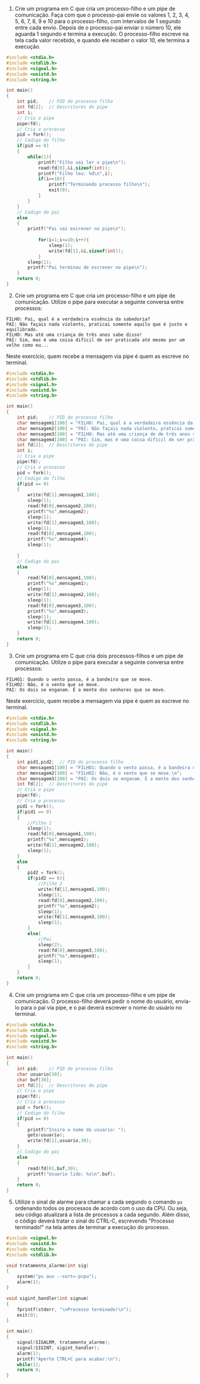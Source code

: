 1. Crie um programa em C que cria um processo-filho e um pipe de comunicação. Faça com que o processo-pai envie os valores 1, 2, 3, 4, 5, 6, 7, 8, 9 e 10 para o processo-filho, com intervalos de 1 segundo entre cada envio. Depois de o processo-pai enviar o número 10, ele aguarda 1 segundo e termina a execução. O processo-filho escreve na tela cada valor recebido, e quando ele receber o valor 10, ele termina a execução.

```c
#include <stdio.h>
#include <stdlib.h>
#include <signal.h>
#include <unistd.h>
#include <string.h>

int main()
{
	int pid;	// PID do processo filho
    int fd[2];	// Descritores do pipe
    int i;
	// Cria o pipe
	pipe(fd);
	// Cria o processo
	pid = fork();
	// Codigo do filho
	if(pid == 0)
	{
        while(1){    
            printf("Filho vai ler o pipe\n");
            read(fd[0],&i,sizeof(int));
            printf("Filho leu: %d\n",i);
            if(i==10){
                printf("Terminando processo filho\n");
                exit(0);
            }
        }
	}
	// Codigo do pai
	else
	{
		printf("Pai vai escrever no pipe\n");
        
            for(i=1;i<=10;i++){
                sleep(1);
                write(fd[1],&i,sizeof(int));
            }
        sleep(1);
		printf("Pai terminou de escrever no pipe\n");
	}
	return 0;
}
```

2. Crie um programa em C que cria um processo-filho e um pipe de comunicação. Utilize o pipe para executar a seguinte conversa entre processos:

```
FILHO: Pai, qual é a verdadeira essência da sabedoria?
PAI: Não façais nada violento, praticai somente aquilo que é justo e equilibrado.
FILHO: Mas até uma criança de três anos sabe disso!
PAI: Sim, mas é uma coisa difícil de ser praticada até mesmo por um velho como eu...
```

Neste exercício, quem recebe a mensagem via pipe é quem as escreve no terminal.

```c
#include <stdio.h>
#include <stdlib.h>
#include <signal.h>
#include <unistd.h>
#include <string.h>

int main()
{
    int pid;	// PID do processo filho
    char mensagem1[100] = "FILHO: Pai, qual é a verdadeira essência da sabedoria?\n";
    char mensagem2[100] = "PAI: Não façais nada violento, praticai somente aquilo que é justo e equilibrado.\n";
    char mensagem3[100] = "FILHO: Mas até uma criança de de três anos sabe disso!\n";
    char mensagem4[100] = "PAI: Sim, mas é uma coisa difícil de ser praticada até mesmo por um velho como eu...\n";
    int fd[2];	// Descritores do pipe
    int i;
	// Cria o pipe
	pipe(fd);
	// Cria o processo
	pid = fork();
	// Codigo do filho
	if(pid == 0)
	{
        write(fd[1],mensagem1,100);
        sleep(1);
        read(fd[0],mensagem2,100);
        printf("%s",mensagem2);
        sleep(1);
        write(fd[1],mensagem3,100);
        sleep(1);
        read(fd[0],mensagem4,100);
        printf("%s",mensagem4);
        sleep(1);
        
	}
	// Codigo do pai
	else
	{
        read(fd[0],mensagem1,100);
        printf("%s",mensagem1);
        sleep(1);
        write(fd[1],mensagem2,100);
        sleep(1);
        read(fd[0],mensagem3,100);
        printf("%s",mensagem3);
        sleep(1);
        write(fd[1],mensagem4,100);
        sleep(1);
    }
	return 0;
}
```

3. Crie um programa em C que cria dois processos-filhos e um pipe de comunicação. Utilize o pipe para executar a seguinte conversa entre processos:

```
FILHO1: Quando o vento passa, é a bandeira que se move.
FILHO2: Não, é o vento que se move.
PAI: Os dois se enganam. É a mente dos senhores que se move.
```

Neste exercício, quem recebe a mensagem via pipe é quem as escreve no terminal.

```c
#include <stdio.h>
#include <stdlib.h>
#include <signal.h>
#include <unistd.h>
#include <string.h>

int main()
{
    int pid1,pid2;	// PID do processo filho
    char mensagem1[100] = "FILHO1: Quando o vento passa, é a bandeira que se move.\n";
    char mensagem2[100] = "FILHO2: Não, é o vento que se move.\n";
    char mensagem3[100] = "PAI: Os dois se enganam. É a mente dos senhores que se move.\n";
    int fd[2];	// Descritores do pipe
	// Cria o pipe
	pipe(fd);
	// Cria o processo
	pid1 = fork();
	if(pid1 == 0)
	{
        //Filho 1
        sleep(1);
        read(fd[0],mensagem1,100);
        printf("%s",mensagem1);
        write(fd[1],mensagem2,100);
        sleep(1);
	}
	else
	{
        pid2 = fork();
        if(pid2 == 0){
            //Filho 2
            write(fd[1],mensagem1,100);
            sleep(1);
            read(fd[0],mensagem2,100);
            printf("%s",mensagem2);
            sleep(1);
            write(fd[1],mensagem3,100);
            sleep(1);
        }
        else{
            //Pai
            sleep(2);
            read(fd[0],mensagem3,100);
            printf("%s",mensagem3);
            sleep(1);
        }
    }
	return 0;
}
```

4. Crie um programa em C que cria um processo-filho e um pipe de comunicação. O processo-filho deverá pedir o nome do usuário, envia-lo para o pai via pipe, e o pai deverá escrever o nome do usuário no terminal.

```c
#include <stdio.h>
#include <stdlib.h>
#include <signal.h>
#include <unistd.h>
#include <string.h>

int main()
{
    int pid;	// PID do processo filho
    char usuario[30];
    char buf[30];
    int fd[2];	// Descritores do pipe
	// Cria o pipe
	pipe(fd);
	// Cria o processo
	pid = fork();
	// Codigo do filho
	if(pid == 0)
	{
        printf("Insira o nome do usuario: ");
        gets(usuario);
        write(fd[1],usuario,30);
	}
	// Codigo do pai
	else
	{
        read(fd[0],buf,30);
        printf("Usuario lido: %s\n",buf);
    }
	return 0;
}
```

5. Utilize o sinal de alarme para chamar a cada segundo o comando `ps` ordenando todos os processos de acordo com o uso da CPU. Ou seja, seu código atualizará a lista de processos a cada segundo. Além disso, o código deverá tratar o sinal do CTRL-C, escrevendo "Processo terminado!" na tela antes de terminar a execução do processo.

```c
#include <signal.h>
#include <unistd.h>
#include <stdio.h>
#include <stdlib.h>

void tratamento_alarme(int sig)
{
	system("ps aux --sort=-pcpu");
	alarm(1);
}

void sigint_handler(int signum)
{
	fprintf(stderr, "\nProcesso terminado!\n");
	exit(0);
}

int main()
{
    signal(SIGALRM, tratamento_alarme);
    signal(SIGINT, sigint_handler);
	alarm(1);
	printf("Aperte CTRL+C para acabar:\n");
	while(1);
	return 0;
}
```